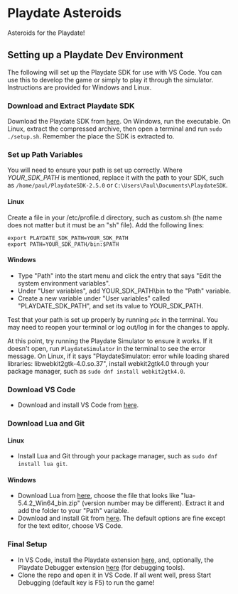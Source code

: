 # Playdate Asteroids

Asteroids for the Playdate!

## Setting up a Playdate Dev Environment

The following will set up the Playdate SDK for use with VS Code. You can use this to develop the game or simply to play it through the simulator. Instructions are provided for Windows and Linux.

### Download and Extract Playdate SDK

Download the Playdate SDK from [here](https://play.date/dev/). On Windows, run the executable. On Linux, extract the compressed archive, then open a terminal and run ```sudo ./setup.sh```. Remember the place the SDK is extracted to.

### Set up Path Variables

You will need to ensure your path is set up correctly. Where *YOUR_SDK_PATH* is mentioned, replace it with the path to your SDK, such as ```/home/paul/PlaydateSDK-2.5.0``` or ```C:\Users\Paul\Documents\PlaydateSDK```.

#### Linux

Create a file in your /etc/profile.d directory, such as custom.sh (the name does not matter but it must be an "sh" file). Add the following lines:

```
export PLAYDATE_SDK_PATH=YOUR_SDK_PATH
export PATH=YOUR_SDK_PATH/bin:$PATH
```

#### Windows

- Type "Path" into the start menu and click the entry that says "Edit the system environment variables".
- Under "User variables", add YOUR_SDK_PATH\bin to the "Path" variable.
- Create a new variable under "User variables" called "PLAYDATE_SDK_PATH", and set its value to YOUR_SDK_PATH.

Test that your path is set up properly by running ```pdc``` in the terminal. You may need to reopen your terminal or log out/log in for the changes to apply.

At this point, try running the Playdate Simulator to ensure it works. If it doesn't open, run ```PlaydateSimulator``` in the terminal to see the error message. On Linux, if it says "PlaydateSimulator: error while loading shared libraries: libwebkit2gtk-4.0.so.37", install webkit2gtk4.0 through your package manager, such as ```sudo dnf install webkit2gtk4.0```.

### Download VS Code

- Download and install VS Code from [here](https://code.visualstudio.com/).

### Download Lua and Git

#### Linux

- Install Lua and Git through your package manager, such as ```sudo dnf install lua git```.

#### Windows

- Download Lua from [here](https://luabinaries.sourceforge.net/download.html), choose the file that looks like "lua-5.4.2_Win64_bin.zip" (version number may be different). Extract it and add the folder to your "Path" variable.
- Download and install Git from [here](https://git-scm.com/download/win). The default options are fine except for the text editor, choose VS Code.

### Final Setup

- In VS Code, install the Playdate extension [here](https://marketplace.visualstudio.com/items?itemName=Orta.playdate), and, optionally, the Playdate Debugger extension [here](https://marketplace.visualstudio.com/items?itemName=midouest.playdate-debug) (for debugging tools). 
- Clone the repo and open it in VS Code. If all went well, press Start Debugging (default key is F5) to run the game!
